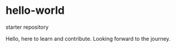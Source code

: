 # hello-world
starter repository

Hello, here to learn and contribute. Looking forward to the journey. 
